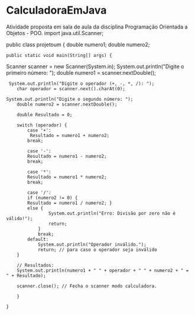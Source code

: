 # CalculadoraEmJava
Atividade proposta em sala de aula da disciplina Programação Orientada a Objetos - POO.
import java.util.Scanner;

public class projetoum {
    double numero1;
    double numero2;

    public static void main(String[] args) { 


Scanner scanner = new Scanner(System.in);
    System.out.println("Digite o primeiro número: ");
        double numero1 = scanner.nextDouble();

     System.out.println("Digite o operador (+, -, *, /): ");
        char operador = scanner.next().charAt(0); 

    System.out.println("Digite o segundo número: ");
        double numero2 = scanner.nextDouble();

        double Resultado = 0;

        switch (operador) {
            case '+':
             Resultado = numero1 + numero2;
            break;

            case '-':
            Resultado = numero1 - numero2;
            break;

            case '*':
            Resultado = numero1 * numero2;
            break;

            case '/':
            if (numero2 != 0) { 
            Resultado = numero1 / numero2; }
            else {
                    System.out.println("Erro: Divisão por zero não é válido!");
                    return;
                }
                break;
            default:
                System.out.println("Operador inválido.");
                return; // para caso o operador seja inválido
        }

        // Resultados:
        System.out.println(numero1 + " " + operador + " " + numero2 + " = " + Resultado);

        scanner.close(); // Fecha o scanner modo calculadora.

        }

    }

